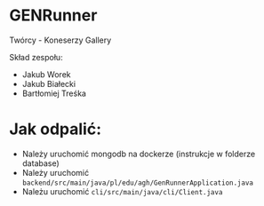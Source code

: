 # GENRunner

Twórcy - Koneserzy Gallery

Skład zespołu:
- Jakub Worek
- Jakub Białecki
- Bartłomiej Treśka

# Jak odpalić:
- Należy uruchomić mongodb na dockerze (instrukcje w folderze database)
- Należy uruchomić `backend/src/main/java/pl/edu/agh/GenRunnerApplication.java`
- Należu uruchomić `cli/src/main/java/cli/Client.java`
